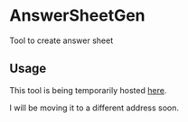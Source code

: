 # AnswerSheetGen
Tool to create answer sheet

## Usage

This tool is being temporarily hosted [here](http://homer.stuy.edu/~jchirinos/AnswerSheetGen/).

I will be moving it to a different address soon.
